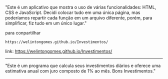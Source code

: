 "Este é um aplicativo que mostra o uso de várias funcionalidades:
HTML, CSS e JavaScript. Decidi colocar tudo em uma única página,
mas poderíamos repartir cada função em um arquivo diferente,
porém, para simplificar, fiz tudo em um único lugar."

para conpartilhar

    https://welintongomes.github.io/Investimentos/

link: https://welintongomes.github.io/Investimentos/

------------------------------------------------------------------------------------------  
"Este é um programa que calcula seus investimentos diários e oferece uma estimativa anual 
com juro composto de 1% ao mês. Bons Investimentos."

